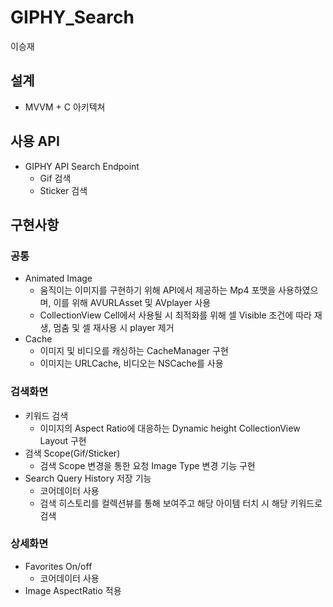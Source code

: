 # GIPHY_Search 
이승재

## 설계
- MVVM + C 아키텍쳐

## 사용 API
- GIPHY API Search Endpoint
  - Gif 검색
  - Sticker 검색

## 구현사항
### 공통
- Animated Image
  - 움직이는 이미지를 구현하기 위해 API에서 제공하는 Mp4 포맷을 사용하였으며, 이를 위해 AVURLAsset 및 AVplayer 사용
  - CollectionView Cell에서 사용될 시 최적화를 위해 셀 Visible 조건에 따라 재생, 멈춤 및 셀 재사용 시 player 제거
- Cache
  - 이미지 및 비디오를 캐싱하는 CacheManager 구현
  - 이미지는 URLCache, 비디오는 NSCache를 사용

### 검색화면
- 키워드 검색
  - 이미지의 Aspect Ratio에 대응하는 Dynamic height CollectionView Layout 구현
- 검색 Scope(Gif/Sticker)
  - 검색 Scope 변경을 통한 요청 Image Type 변경 기능 구현
- Search Query History 저장 기능
  - 코어데이터 사용
  - 검색 히스토리를 컬렉션뷰를 통해 보여주고 해당 아이템 터치 시 해당 키워드로 검색

### 상세화면
- Favorites On/off
  - 코어데이터 사용
- Image AspectRatio 적용
